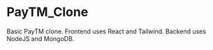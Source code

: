 # PayTM_Clone

Basic PayTM clone. Frontend uses React and Tailwind. Backend uses NodeJS and MongoDB.
